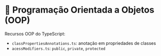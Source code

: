 # 🧱 Programação Orientada a Objetos (OOP)

Recursos OOP do TypeScript:

- `classPropertiesAnnotations.ts`: anotação em propriedades de classes
- `acessModifiers.ts`: `public`, `private`, `protected`
